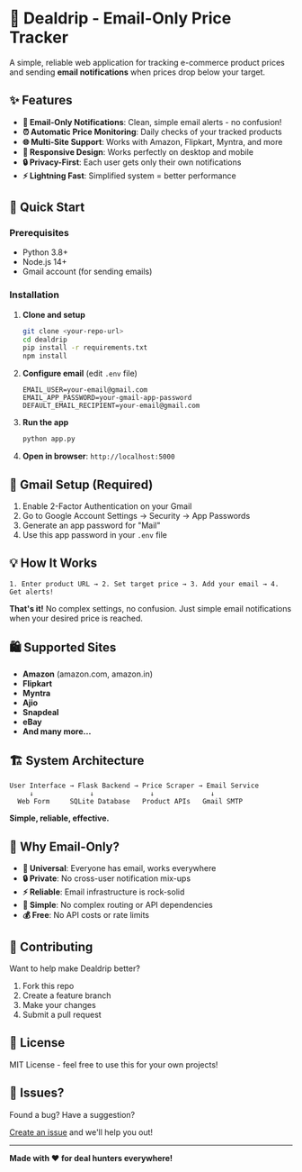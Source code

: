 # 📧 Dealdrip - Email-Only Price Tracker

A simple, reliable web application for tracking e-commerce product prices and sending **email notifications** when prices drop below your target.

## ✨ Features

- **📧 Email-Only Notifications**: Clean, simple email alerts - no confusion!
- **⏰ Automatic Price Monitoring**: Daily checks of your tracked products
- **🌐 Multi-Site Support**: Works with Amazon, Flipkart, Myntra, and more
- **📱 Responsive Design**: Works perfectly on desktop and mobile
- **🔒 Privacy-First**: Each user gets only their own notifications
- **⚡ Lightning Fast**: Simplified system = better performance

## 🚀 Quick Start

### Prerequisites
- Python 3.8+
- Node.js 14+
- Gmail account (for sending emails)

### Installation

1. **Clone and setup**
   ```bash
   git clone <your-repo-url>
   cd dealdrip
   pip install -r requirements.txt
   npm install
   ```

2. **Configure email** (edit `.env` file)
   ```env
   EMAIL_USER=your-email@gmail.com
   EMAIL_APP_PASSWORD=your-gmail-app-password
   DEFAULT_EMAIL_RECIPIENT=your-email@gmail.com
   ```

3. **Run the app**
   ```bash
   python app.py
   ```

4. **Open in browser**: `http://localhost:5000`

## 📧 Gmail Setup (Required)

1. Enable 2-Factor Authentication on your Gmail
2. Go to Google Account Settings → Security → App Passwords
3. Generate an app password for "Mail"
4. Use this app password in your `.env` file

## 💡 How It Works

```
1. Enter product URL → 2. Set target price → 3. Add your email → 4. Get alerts!
```

**That's it!** No complex settings, no confusion. Just simple email notifications when your desired price is reached.

## 🛍️ Supported Sites

- **Amazon** (amazon.com, amazon.in)
- **Flipkart**
- **Myntra** 
- **Ajio**
- **Snapdeal**
- **eBay**
- **And many more...**

## 🏗️ System Architecture

```
User Interface → Flask Backend → Price Scraper → Email Service
     ↓              ↓              ↓              ↓
  Web Form     SQLite Database   Product APIs   Gmail SMTP
```

**Simple, reliable, effective.**

## 🎯 Why Email-Only?

- **📧 Universal**: Everyone has email, works everywhere
- **🔒 Private**: No cross-user notification mix-ups
- **⚡ Reliable**: Email infrastructure is rock-solid
- **🧹 Simple**: No complex routing or API dependencies
- **💰 Free**: No API costs or rate limits

## 🤝 Contributing

Want to help make Dealdrip better?

1. Fork this repo
2. Create a feature branch
3. Make your changes
4. Submit a pull request

## 📝 License

MIT License - feel free to use this for your own projects!

## 🐛 Issues?

Found a bug? Have a suggestion? 

[Create an issue](https://github.com/yourusername/dealdrip/issues) and we'll help you out!

---

**Made with ❤️ for deal hunters everywhere!**

